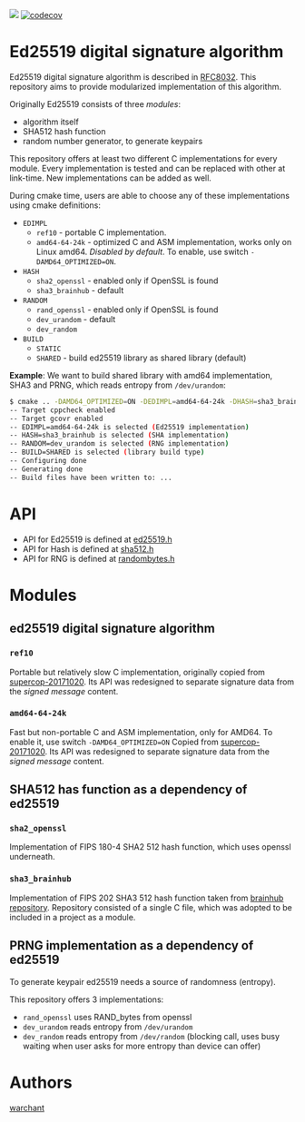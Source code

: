 [![](https://travis-ci.org/Warchant/ed25519.svg?branch=master)](https://travis-ci.org/Warchant/ed25519)
[![codecov](https://codecov.io/gh/Warchant/ed25519/branch/master/graph/badge.svg)](https://codecov.io/gh/Warchant/ed25519)

# Ed25519 digital signature algorithm


Ed25519 digital signature algorithm is described in [RFC8032](https://tools.ietf.org/html/rfc8032). 
This repository aims to provide modularized implementation of this algorithm. 

Originally Ed25519 consists of three *modules*: 
- algorithm itself
- SHA512 hash function
- random number generator, to generate keypairs

This repository offers at least two different C implementations for every module. 
Every implementation is tested and can be replaced with other at link-time.
New implementations can be added as well.

During cmake time, users are able to choose any of these implementations using cmake definitions:

- `EDIMPL`
    - `ref10` - portable C implementation. 
    - `amd64-64-24k` - optimized C and ASM implementation, works only on Linux amd64. *Disabled by default*. To enable, use switch `-DAMD64_OPTIMIZED=ON`.
- `HASH`
    - `sha2_openssl` - enabled only if OpenSSL is found
    - `sha3_brainhub` - default
- `RANDOM`
    - `rand_openssl` - enabled only if OpenSSL is found
    - `dev_urandom` - default
    - `dev_random`
- `BUILD`
    - `STATIC`
    - `SHARED` - build ed25519 library as shared library (default)

**Example**:
We want to build shared library with amd64 implementation, SHA3 and PRNG, which reads entropy from `/dev/urandom`:

```bash
$ cmake .. -DAMD64_OPTIMIZED=ON -DEDIMPL=amd64-64-24k -DHASH=sha3_brainhub -DRANDOM=dev_urandom -DBUILD=SHARED
-- Target cppcheck enabled
-- Target gcovr enabled
-- EDIMPL=amd64-64-24k is selected (Ed25519 implementation)
-- HASH=sha3_brainhub is selected (SHA implementation)
-- RANDOM=dev_urandom is selected (RNG implementation)
-- BUILD=SHARED is selected (library build type)
-- Configuring done
-- Generating done
-- Build files have been written to: ...
```

# API

- API for Ed25519 is defined at [ed25519.h](./include/ed25519/ed25519.h)
- API for Hash is defined at [sha512.h](./include/ed25519/sha512.h)
- API for RNG is defined at [randombytes.h](./include/ed25519/randombytes.h)

# Modules

## ed25519 digital signature algorithm

### `ref10`

Portable but relatively slow C implementation, originally copied from [supercop-20171020](http://bench.cr.yp.to/supercop.html). 
Its API was redesigned to separate signature data from the *signed message* content.

### `amd64-64-24k`

Fast but non-portable C and ASM implementation, only for AMD64. To enable it, use switch `-DAMD64_OPTIMIZED=ON`
Copied from [supercop-20171020](http://bench.cr.yp.to/supercop.html). 
Its API was redesigned to separate signature data from the *signed message* content.

## SHA512 has function as a dependency of ed25519

### `sha2_openssl`

Implementation of FIPS 180-4 SHA2 512 hash function, which uses openssl underneath.

### `sha3_brainhub`

Implementation of FIPS 202 SHA3 512 hash function taken from [brainhub repository](https://github.com/brainhub/SHA3IUF).
Repository consisted of a single C file, which was adopted to be included in a project as a module.

## PRNG implementation as a dependency of ed25519

To generate keypair ed25519 needs a source of randomness (entropy). 

This repository offers 3 implementations:
- `rand_openssl` uses RAND_bytes from openssl
- `dev_urandom` reads entropy from `/dev/urandom`
- `dev_random` reads entropy from `/dev/random` (blocking call, uses busy waiting when user asks for more entropy than device can offer)

# Authors

[warchant](https://github.com/warchant)
